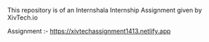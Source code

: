 This repository is of an Internshala Internship Assignment given by XivTech.io

Assignment :- https://xivtechassignment1413.netlify.app
